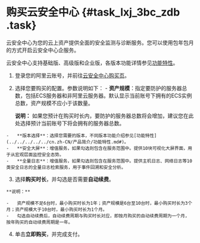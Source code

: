 # 购买云安全中心 {#task_lxj_3bc_zdb .task}

云安全中心为您的云上资产提供全面的安全监测与诊断服务。您可以使用包年包月的方式开启云安全中心企服务。

云安全中心支持基础版、高级版和企业版，各版本功能详情参见[功能特性](../../../../../cn.zh-CN/产品简介/功能特性.md#)。

1.  登录您的阿里云账号，并前往[云安全中心购买页](https://common-buy.aliyun.com/?commodityCode=sas#/buy)。 
2.   选择您要购买的配置。参数说明如下： 
    -   **资产规模**：指定要防护的服务器总数，包括ECS服务器和非阿里云服务器。默认显示当前账号下拥有的ECS实例总数，资产规模不应小于该数量。

        **说明：** 如果您预计在购买时长内，要防护的服务器总数将会增加，建议您在此处选择预计当前账号下将会拥有的服务器总数。

    -   **版本选择**：选择您需要的版本，不同版本功能介绍参见[功能特性](../../../../../cn.zh-CN/产品简介/功能特性.md#)。
    -   **安全大屏**：增值服务，如果勾选则包含在服务范围中。提供10块可视化大屏界面，用于从宏观层面监控安全态势。
    -   **全量日志**：增值服务，如果勾选则包含在服务范围中。提供主机日志、网络日志等10类安全日志的全量日志检索服务，用于事件回溯和安全分析。
3.   选择**购买时长**，并勾选是否需要**自动续费**。 

    **说明：** 

    -   资产规模不足6台时，最小购买时长为1年；资产规模是6台至10台时，最小购买时长为3个月；资产规模大于10台时，最小购买时长为1个月。
    -   勾选自动续费后，自动续费周期与购买时长对应，即按月购买的自动续费周期为一个月，按年购买的自动续费周期是一年。
4.   单击**立即购买**，并完成支付。 

